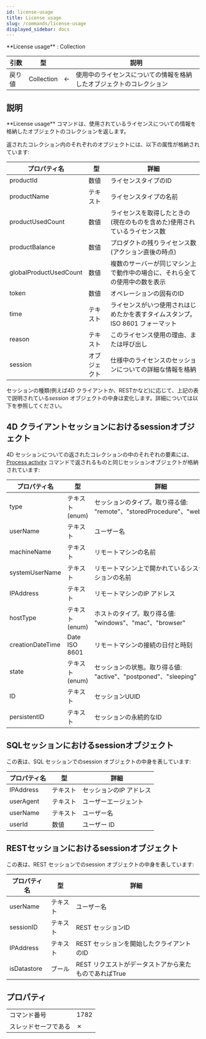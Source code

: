 ```yaml
---
id: license-usage
title: License usage
slug: /commands/license-usage
displayed_sidebar: docs
---
```


<!--REF #_command_.License usage.Syntax-->**License usage** : Collection<!-- END REF-->
<!--REF #_command_.License usage.Params-->
| 引数 | 型 |  | 説明 |
| --- | --- | --- | --- |
| 戻り値 | Collection | &#8592; | 使用中のライセンスについての情報を格納したオブジェクトのコレクション |

<!-- END REF-->

## 説明 

<!--REF #_command_.License usage.Summary-->**License usage** コマンドは、使用されているライセンスについての情報を格納したオブジェクトのコレクションを返します。<!-- END REF-->

返されたコレクション内のそれぞれのオブジェクトには、以下の属性が格納されています:

| **プロパティ名**             | **型**  | **詳細**                                      |
| ---------------------- | ------ | ------------------------------------------- |
| productId              | 数値     | ライセンスタイプのID                                 |
| productName            | テキスト   | ライセンスタイプの名前                                 |
| productUsedCount       | 数値     | ライセンスを取得したときの(現在のものを含めた)使用されているライセンス数       |
| productBalance         | 数値     | プロダクトの残りライセンス数(アクション直後の時点)                  |
| globalProductUsedCount | 数値     | 複数のサーバーが同じマシン上で動作中の場合に、それら全ての使用中の数を表示       |
| token                  | 数値     | オペレーションの固有のID                               |
| time                   | テキスト   | ライセンスがいつ使用されはじめたかを表すタイムスタンプ。ISO 8601 フォーマット |
| reason                 | テキスト   | このライセンス使用の理由、または呼び出し                        |
| session                | オブジェクト | 仕様中のライセンスのセッションについての詳細な情報を格納                |

セッションの種類(例えば4D クライアントか、RESTかなど)に応じて、上記の表で説明されている*session* オブジェクトの中身は変化します。詳細については以下を参照してください。

## 4D クライアントセッションにおけるsessionオブジェクト 

4D セッションについての返されたコレクションの中のそれぞれの要素には、[Process activity](../commands/process-activity.md) コマンドで返されるものと同じセッションオブジェクトが格納されています:

| **プロパティ名**       | **型**         | **詳細**                                                   |
| ---------------- | ------------- | -------------------------------------------------------- |
| type             | テキスト (enum)   | セッションのタイプ。取り得る値: "remote"、"storedProcedure"、"web"、"rest" |
| userName         | テキスト          | ユーザー名                                                    |
| machineName      | テキスト          | リモートマシンの名前                                               |
| systemUserName   | テキスト          | リモートマシン上で開かれているシステムセッションの名前                              |
| IPAddress        | テキスト          | リモートマシンのIP アドレス                                          |
| hostType         | テキスト (enum)   | ホストのタイプ。取り得る値: "windows"、"mac"、"browser"                 |
| creationDateTime | Date ISO 8601 | リモートマシンの接続の日付と時刻                                         |
| state            | テキスト (enum)   | セッションの状態。取り得る値: "active"、"postponed"、"sleeping"          |
| ID               | テキスト          | セッションUUID                                                |
| persistentID     | テキスト          | セッションの永続的なID                                             |

## SQLセッションにおけるsessionオブジェクト 

この表は、SQL セッションでのsession オブジェクトの中身を表しています:

| **プロパティ名** | **型** | **詳細**        |
| ---------- | ----- | ------------- |
| IPAddress  | テキスト  | セッションのIP アドレス |
| userAgent  | テキスト  | ユーザーエージェント    |
| userName   | テキスト  | ユーザー名         |
| userId     | 数値    | ユーザー ID       |

## RESTセッションにおけるsessionオブジェクト 

この表は、REST セッションでのsession オブジェクトの中身を表しています:

| **プロパティ名**  | **型** | **詳細**                          |
| ----------- | ----- | ------------------------------- |
| userName    | テキスト  | ユーザー名                           |
| sessionID   | テキスト  | REST セッションID                    |
| IPAddress   | テキスト  | REST セッションを開始したクライアントのID        |
| isDatastore | ブール   | REST リクエストがデータストアから来たものであればTrue |


## プロパティ

|  |  |
| --- | --- |
| コマンド番号 | 1782 |
| スレッドセーフである | &cross; |


